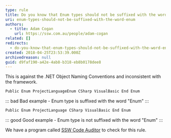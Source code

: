 ```yaml
---
type: rule
title: Do you know that Enum types should not be suffixed with the word "Enum"?
uri: enum-types-should-not-be-suffixed-with-the-word-enum
authors:
  - title: Adam Cogan
    url: https://ssw.com.au/people/adam-cogan
related: []
redirects:
  - do-you-know-that-enum-types-should-not-be-suffixed-with-the-word-enum
created: 2018-04-25T23:53:39.000Z
archivedreason: null
guid: d9faf190-a42e-4ab8-b318-eb8b0178dee8
---
```

This is against the .NET Object Naming Conventions and inconsistent with the framework.

<!--endintro-->

```csharp
Public Enum ProjectLanguageEnum CSharp VisualBasic End Enum
```

::: bad
Bad example - Enum type is suffixed with the word "Enum" 
:::

```csharp
Public Enum ProjectLanguage CSharp VisualBasic End Enum
```

::: good
Good example - Enum type is not suffixed with the word "Enum" 
:::

We have a program called [SSW Code Auditor](https://www.ssw.com.au/ssw/CodeAuditor/) to check for this rule.
